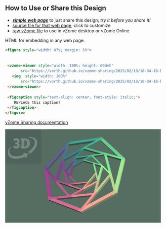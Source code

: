 
## How to Use or Share this Design

 - [***simple web page***](<https://vorth.github.io/vzome-sharing/2025/02/18/10-34-18-heptagon-iris-ornament/>) to just share this design; *try it before you share it!*
 - [source file for that web page](<https://github.com/vorth/vzome-sharing/edit/main/2025/02/18/10-34-18-heptagon-iris-ornament/index.md>); click to customize
 - [raw vZome file](<https://raw.githubusercontent.com/vorth/vzome-sharing/main/2025/02/18/10-34-18-heptagon-iris-ornament/heptagon-iris-ornament.vZome>) to use in vZome desktop or vZome Online
 
 HTML for embedding in any web page:
 ```html
<figure style="width: 87%; margin: 5%">
  
  
  <vzome-viewer style="width: 100%; height: 60dvh" 
        src="https://vorth.github.io/vzome-sharing/2025/02/18/10-34-18-heptagon-iris-ornament/heptagon-iris-ornament.vZome" >
    <img  style="width: 100%"
        src="https://vorth.github.io/vzome-sharing/2025/02/18/10-34-18-heptagon-iris-ornament/heptagon-iris-ornament.png" >
  </vzome-viewer>

  <figcaption style="text-align: center; font-style: italic;">
     REPLACE this caption!
  </figcaption>
</figure>

 ```

[vZome Sharing documentation](https://vzome.github.io/vzome/sharing.html#how-it-works)

![Image](<heptagon-iris-ornament.png>)

